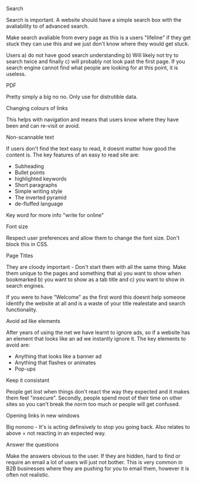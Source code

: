 Search

Search is important. A website should have a simple search box with the avaliability to of advanced search. 

Make search avaliable from every page as this is a users "lifeline" if they get stuck they can use this and we just don't know where they would get stuck.

Users a) do not have good search understanding b) Will likely not try to search twice and finally c) will probably not look past the first page. If you search engine cannot find what people are looking for at this point, it is useless.

PDF

Pretty simply a big no no. Only use for distrutible data.

Changing colours of links

This helps with navigation and means that users know where they have been and can re-visit or avoid.

Non-scannable text

If users don't find the text easy to read, it doesnt matter how good the content is. The key features of an easy to read site are:
- Subheading
- Bullet points
- highlighted keywords
- Short paragraphs
- Simple writing style
- The inverted pyramid
- de-fluffed language

Key word for more info "write for online"

Font size

Respect user preferences and allow them to change the font size. Don't block this in CSS.

Page Titles

They are cloody important - Don't start them with all the same thing. Make them unique to the pages and something that a) you want to show when bookmarked b) you want to show as a tab title and c) you want to show in search engines. 

If you were to have "Welcome" as the first word this doesnt help someone identify the website at all and is a waste of your title realestate and search functionality.

Avoid ad like elements

After years of using the net we have learnt to ignore ads, so if a website has an element that looks like an ad we instantly ignore it. The key elements to avoid are:
- Anything that looks like a banner ad
- Anything that flashes or animates 
- Pop-ups

Keep it consistant

People get lost when things don't react the way they expected and it makes them feel "insecure". 
Secondly, people spend most of their time on other sites so you can't break the norm too much or people will get confused.

Opening links in new windows

Big nonono - It's is acting definsively to stop you going back. Also relates to above = not reacting in an expected way.

Answer the questions

Make the answers obvious to the user. If they are hidden, hard to find or require an email a lot of users will just not bother. This is very common in B2B businesses where they are pushing for you to email them, however it is often not realistic. 




